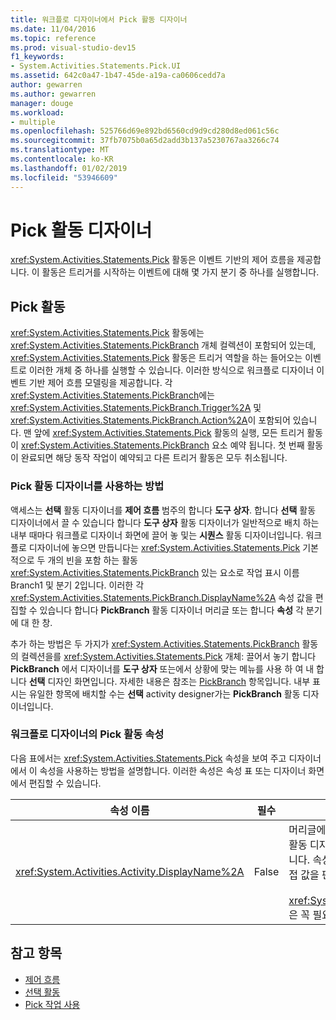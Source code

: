 ```yaml
---
title: 워크플로 디자이너에서 Pick 활동 디자이너
ms.date: 11/04/2016
ms.topic: reference
ms.prod: visual-studio-dev15
f1_keywords:
- System.Activities.Statements.Pick.UI
ms.assetid: 642c0a47-1b47-45de-a19a-ca0606cedd7a
author: gewarren
ms.author: gewarren
manager: douge
ms.workload:
- multiple
ms.openlocfilehash: 525766d69e892bd6560cd9d9cd280d8ed061c56c
ms.sourcegitcommit: 37fb7075b0a65d2add3b137a5230767aa3266c74
ms.translationtype: MT
ms.contentlocale: ko-KR
ms.lasthandoff: 01/02/2019
ms.locfileid: "53946609"
---
```

# <a name="pick-activity-designer"></a>Pick 활동 디자이너

<xref:System.Activities.Statements.Pick> 활동은 이벤트 기반의 제어 흐름을 제공합니다. 이 활동은 트리거를 시작하는 이벤트에 대해 몇 가지 분기 중 하나를 실행합니다.

## <a name="the-pick-activity"></a>Pick 활동

<xref:System.Activities.Statements.Pick> 활동에는 <xref:System.Activities.Statements.PickBranch> 개체 컬렉션이 포함되어 있는데, <xref:System.Activities.Statements.Pick> 활동은 트리거 역할을 하는 들어오는 이벤트로 이러한 개체 중 하나를 실행할 수 있습니다. 이러한 방식으로 워크플로 디자이너 이벤트 기반 제어 흐름 모델링을 제공합니다. 각 <xref:System.Activities.Statements.PickBranch>에는 <xref:System.Activities.Statements.PickBranch.Trigger%2A> 및 <xref:System.Activities.Statements.PickBranch.Action%2A>이 포함되어 있습니다. 맨 앞에 <xref:System.Activities.Statements.Pick> 활동의 실행, 모든 트리거 활동이 <xref:System.Activities.Statements.PickBranch> 요소 예약 됩니다. 첫 번째 활동이 완료되면 해당 동작 작업이 예약되고 다른 트리거 활동은 모두 취소됩니다.

### <a name="how-to-use-the-pick-activity-designer"></a>Pick 활동 디자이너를 사용하는 방법

액세스는 **선택** 활동 디자이너를 **제어 흐름** 범주의 합니다 **도구 상자**. 합니다 **선택** 활동 디자이너에서 끌 수 있습니다 합니다 **도구 상자** 활동 디자이너가 일반적으로 배치 하는 내부 때마다 워크플로 디자이너 화면에 끌어 놓 및는  **시퀀스** 활동 디자이너입니다. 워크플로 디자이너에 놓으면 만듭니다는 <xref:System.Activities.Statements.Pick> 기본적으로 두 개의 빈을 포함 하는 활동 <xref:System.Activities.Statements.PickBranch> 있는 요소로 작업 표시 이름 Branch1 및 분기 2입니다. 이러한 각 <xref:System.Activities.Statements.PickBranch.DisplayName%2A> 속성 값을 편집할 수 있습니다 합니다 **PickBranch** 활동 디자이너 머리글 또는 합니다 **속성** 각 분기에 대 한 창.

추가 하는 방법은 두 가지가 <xref:System.Activities.Statements.PickBranch> 활동의 컬렉션을를 <xref:System.Activities.Statements.Pick> 개체: 끌어서 놓기 합니다 **PickBranch** 에서 디자이너를 **도구 상자** 또는에서 상황에 맞는 메뉴를 사용 하 여 내 합니다 **선택** 디자인 화면입니다. 자세한 내용은 참조는 [PickBranch](../workflow-designer/pickbranch-activity-designer.md) 항목입니다. 내부 표시는 유일한 항목에 배치할 수는 **선택** activity designer가는 **PickBranch** 활동 디자이너입니다.

### <a name="pick-activity-properties-in-the-workflow-designer"></a>워크플로 디자이너의 Pick 활동 속성

다음 표에서는 <xref:System.Activities.Statements.Pick> 속성을 보여 주고 디자이너에서 이 속성을 사용하는 방법을 설명합니다. 이러한 속성은 속성 표 또는 디자이너 화면에서 편집할 수 있습니다.

|속성 이름|필수|용도|
|-|--------------|-|
|<xref:System.Activities.Activity.DisplayName%2A>|False|머리글에 <xref:System.Activities.Statements.Pick> 활동 디자이너의 이름을 지정합니다. 기본값은 Pick입니다. 속성 표에서 또는 활동 디자이너의 머리글에서 직접 값을 편집할 수 있습니다.<br /><br /> <xref:System.Activities.Activity.DisplayName%2A>은 꼭 필요하지 않더라도 사용하는 것이 좋습니다.|

## <a name="see-also"></a>참고 항목

- [제어 흐름](../workflow-designer/control-flow-activity-designers.md)
- [선택 활동](/dotnet/framework/windows-workflow-foundation/pick-activity)
- [Pick 작업 사용](/dotnet/framework/windows-workflow-foundation/samples/using-the-pick-activity)